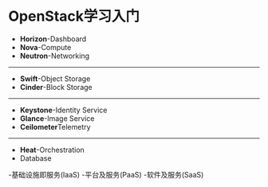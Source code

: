 # OpenStack学习入门
- **Horizon**-Dashboard
- **Nova**-Compute
- **Neutron**-Networking
---
- **Swift**-Object Storage
- **Cinder**-Block Storage
---
- **Keystone**-Identity Service
- **Glance**-Image Service
- **Ceilometer**Telemetry
---
- **Heat**-Orchestration 
- Database

-基础设施即服务(IaaS)
-平台及服务(PaaS)
-软件及服务(SaaS)
